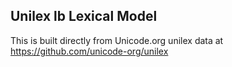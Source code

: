 Unilex lb Lexical Model
----------------------

This is built directly from Unicode.org unilex data at
https://github.com/unicode-org/unilex
